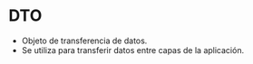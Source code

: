 # DTO

- Objeto de transferencia de datos.
- Se utiliza para transferir datos entre capas de la aplicación.